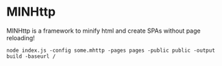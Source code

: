 # MINHttp

MINHttp is a framework to minify html and create SPAs without page reloading!

```
node index.js -config some.mhttp -pages pages -public public -output build -baseurl /
```
